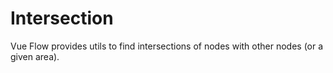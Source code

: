 # Intersection

Vue Flow provides utils to find intersections of nodes with other nodes (or a given area).

<div class="mt-6">
  <Repl example="intersection"></Repl>
</div>
